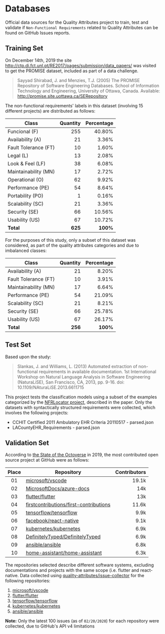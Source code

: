 # Databases

Official data sources for the Quality Attributes project to train, test and validate if `Non-Functional Requirements` related to Quality Attributes can be found on GitHub Issues reports.

## Training Set

On December 14th, 2019 the site http://ctp.di.fct.unl.pt/RE2017/pages/submission/data_papers/ was visited to get the PROMISE dataset, included as part of a data challenge.

> Sayyad Shirabad, J. and Menzies, T.J. (2005) The PROMISE Repository of Software Engineering Databases. School of Information Technology and Engineering, University of Ottawa, Canada. Available: http://promise.site.uottawa.ca/SERepository

The non-functional requirements' labels in this dataset (involving 15 different projects) are distributed as follows:

| Class               | Quantity | Percentage |
| ------------------- | -------: | ---------: |
| Funcional (F)       |      255 |     40.80% |
| Availability (A)   |       21 |      3.36% |
| Fault Tolerance (FT) |       10 |      1.60% |
| Legal (L)           |       13 |      2.08% |
| Look & Feel (LF)    |       38 |      6.08% |
| Maintainability (MN)  |       17 |      2.72% |
| Operational (O)     |       62 |      9.92% |
| Performance (PE)    |       54 |      8.64% |
| Portability (PO)    |        1 |      0.16% |
| Scalability (SC)    |       21 |      3.36% |
| Security (SE)       |       66 |     10.56% |
| Usability (US)      |       67 |     10.72% |
| **Total**           |  **625** |   **100%** |

For the purposes of this study, only a subset of this dataset was considered, as part of the quality attributes categories and due to imbalanced classes:

| Class               | Quantity | Percentage |
| ------------------- | -------: | ---------: |
| Availability (A)   |       21 |      8.20% |
| Fault Tolerance (FT) |       10 |      3.91% |
| Maintainability (MN)  |       17 |      6.64% |
| Performance (PE)    |       54 |     21.09% |
| Scalability (SC)    |       21 |      8.21% |
| Security (SE)       |       66 |     25.78% |
| Usability (US)      |       67 |     26.17% |
| **Total**           |  **256** |   **100%** |

## Test Set

Based upon the study:

> Slankas, J. and Williams, L. (2013) Automated extraction of non-functional requirements in available documentation. 1st International Workshop on Natural Language Analysis in Software Engineering (NaturaLiSE), San Francisco, CA, 2013, pp. 9-16.
> doi: 10.1109/NAturaLiSE.2013.6611715

This project tests the classification models using a subset of the examples categorized by the [NFRLocator project](https://github.com/RealsearchGroup/NFRLocator), described in the paper. Only the datasets with syntactically structured requirements were collected, which involves the following projects:
- CCHIT Certified 2011 Ambulatory EHR Criteria 20110517 - parsed.json
- LACountyEHR_Requirements - parsed.json

## Validation Set

According to [the State of the Octoverse](https://octoverse.github.com) in 2019, the most contributed open source project at GitHub were as follows:

| Place | Repository                                                                                          | Contributors |
| :---: | --------------------------------------------------------------------------------------------------- | -----------: |
|  01   | [microsoft/vscode](https://github.com/microsoft/vscode)                                             |        19.1k |
|  02   | [MicrosoftDocs/azure-docs](https://github.com/MicrosoftDocs/azure-docs)                             |          14k |
|  03   | [flutter/flutter](https://github.com/flutter/flutter)                                               |          13k |
|  04   | [firstcontributions/first-contributions](https://github.com/firstcontributions/first-contributions) |        11.6k |
|  05   | [tensorflow/tensorflow](https://github.com/tensorflow/tensorflow)                                   |         9.9k |
|  06   | [facebook/react-native](https://github.com/facebook/react-native)                                   |         9.1k |
|  07   | [kubernetes/kubernetes](https://github.com/kubernetes/kubernetes)                                   |         6.9k |
|  08   | [DefinitelyTyped/DefinitelyTyped](https://github.com/DefinitelyTyped/DefinitelyTyped)               |         6.9k |
|  09   | [ansible/ansible](https://github.com/ansible/ansible)                                               |         6.8k |
|  10   | [home-assistant/home-assistant](https://github.com/home-assistant/home-assistant)                   |         6.3k |

The repositories selected describe different software systems, excluding documentations and projects with the same scope (i.e. flutter and react-native. Data collected using [quality-attributes/issue-collector](https://github.com/quality-attributes/issue-collector) for the following repositories:

1. [microsoft/vscode](https://github.com/microsoft/vscode)
2. [flutter/flutter](https://github.com/flutter/flutter)
3. [tensorflow/tensorflow](https://github.com/tensorflow/tensorflow)
4. [kubernetes/kubernetes](https://github.com/kubernetes/kubernetes)
5. [ansible/ansible](https://github.com/ansible/ansible)

**Note:** Only the latest 100 issues (as of `02/20/2020`) for each repository were collected, due to GitHub's API v4 limitations